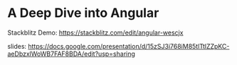 # A Deep Dive into Angular

Stackblitz Demo: https://stackblitz.com/edit/angular-wescjx

slides:
https://docs.google.com/presentation/d/15zSJ3i768iM85tlTtlZZpKC-aeDbzxlWoWB7FAF8BDA/edit?usp=sharing
